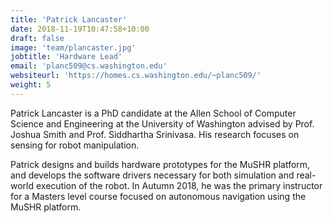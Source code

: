 ```yaml
---
title: 'Patrick Lancaster'
date: 2018-11-19T10:47:58+10:00
draft: false
image: 'team/plancaster.jpg'
jobtitle: 'Hardware Lead'
email: 'planc509@cs.washington.edu'
websiteurl: 'https://homes.cs.washington.edu/~planc509/'
weight: 5
---
```


Patrick Lancaster is a PhD candidate at the Allen School of Computer Science and Engineering at the University of Washington advised by Prof. Joshua Smith and Prof. Siddhartha Srinivasa. His research focuses on sensing for robot manipulation. 

Patrick designs and builds hardware prototypes for the MuSHR platform, and develops the software drivers necessary for both simulation and real-world execution of the robot. In Autumn 2018, he was the primary instructor for a Masters level course focused on autonomous navigation using the MuSHR platform.
